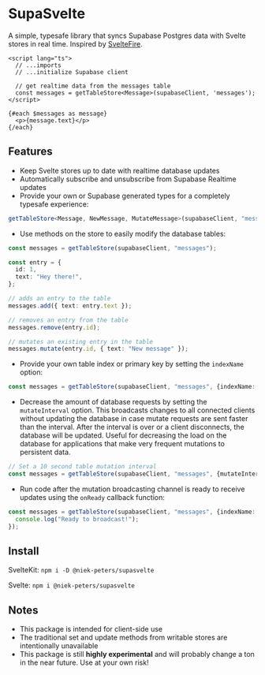 # SupaSvelte

A simple, typesafe library that syncs Supabase Postgres data with Svelte stores in real time. Inspired by [SvelteFire](https://github.com/codediodeio/sveltefire).

```svelte
<script lang="ts">
  // ...imports
  // ...initialize Supabase client

  // get realtime data from the messages table
  const messages = getTableStore<Message>(supabaseClient, 'messages');
</script>

{#each $messages as message}
  <p>{message.text}</p>
{/each}
```

## Features

- Keep Svelte stores up to date with realtime database updates
- Automatically subscribe and unsubscribe from Supabase Realtime updates
- Provide your own or Supabase generated types for a completely typesafe experience:

```ts
getTableStore<Message, NewMessage, MutateMessage>(supabaseClient, "messages");
```

- Use methods on the store to easily modify the database tables:

```ts
const messages = getTableStore(supabaseClient, "messages");

const entry = {
  id: 1,
  text: "Hey there!",
};

// adds an entry to the table
messages.add({ text: entry.text }); 

// removes an entry from the table
messages.remove(entry.id); 

// mutates an existing entry in the table
messages.mutate(entry.id, { text: "New message" }); 
```

- Provide your own table index or primary key by setting the `indexName` option:

```ts
const messages = getTableStore(supabaseClient, "messages", {indexName: "uuid"});
```

- Decrease the amount of database requests by setting the `mutateInterval` option. This broadcasts changes to all connected clients without updating the database in case mutate requests are sent faster than the interval. After the interval is over or a client disconnects, the database will be updated. Useful for decreasing the load on the database for applications that make very frequent mutations to persistent data.

```ts
// Set a 10 second table mutation interval
const messages = getTableStore(supabaseClient, "messages", {mutateInterval: 10000});
```

- Run code after the mutation broadcasting channel is ready to receive updates using the `onReady` callback function:

```ts
const messages = getTableStore(supabaseClient, "messages", {indexName: "id"}, () => {
  console.log("Ready to broadcast!");
});
```

## Install

SvelteKit:
`npm i -D @niek-peters/supasvelte`

Svelte:
`npm i @niek-peters/supasvelte`

## Notes

- This package is intended for client-side use
- The traditional set and update methods from writable stores are intentionally unavailable
- This package is still **highly experimental** and will probably change a ton in the near future. Use at your own risk!
